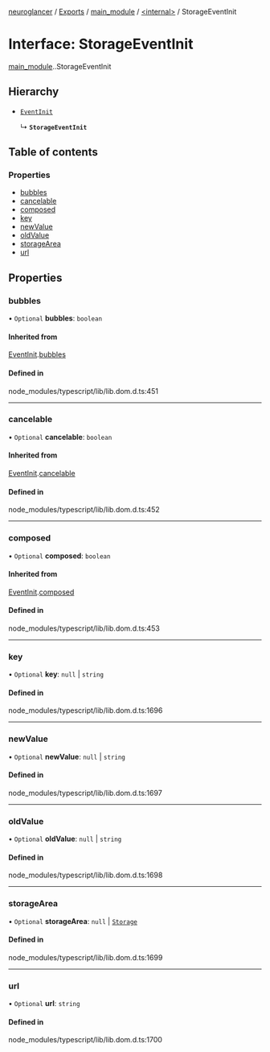 [neuroglancer](../README.md) / [Exports](../modules.md) / [main\_module](../modules/main_module.md) / [<internal\>](../modules/main_module._internal_.md) / StorageEventInit

# Interface: StorageEventInit

[main_module](../modules/main_module.md).[<internal>](../modules/main_module._internal_.md).StorageEventInit

## Hierarchy

- [`EventInit`](main_module._internal_.EventInit.md)

  ↳ **`StorageEventInit`**

## Table of contents

### Properties

- [bubbles](main_module._internal_.StorageEventInit.md#bubbles)
- [cancelable](main_module._internal_.StorageEventInit.md#cancelable)
- [composed](main_module._internal_.StorageEventInit.md#composed)
- [key](main_module._internal_.StorageEventInit.md#key)
- [newValue](main_module._internal_.StorageEventInit.md#newvalue)
- [oldValue](main_module._internal_.StorageEventInit.md#oldvalue)
- [storageArea](main_module._internal_.StorageEventInit.md#storagearea)
- [url](main_module._internal_.StorageEventInit.md#url)

## Properties

### bubbles

• `Optional` **bubbles**: `boolean`

#### Inherited from

[EventInit](main_module._internal_.EventInit.md).[bubbles](main_module._internal_.EventInit.md#bubbles)

#### Defined in

node_modules/typescript/lib/lib.dom.d.ts:451

___

### cancelable

• `Optional` **cancelable**: `boolean`

#### Inherited from

[EventInit](main_module._internal_.EventInit.md).[cancelable](main_module._internal_.EventInit.md#cancelable)

#### Defined in

node_modules/typescript/lib/lib.dom.d.ts:452

___

### composed

• `Optional` **composed**: `boolean`

#### Inherited from

[EventInit](main_module._internal_.EventInit.md).[composed](main_module._internal_.EventInit.md#composed)

#### Defined in

node_modules/typescript/lib/lib.dom.d.ts:453

___

### key

• `Optional` **key**: ``null`` \| `string`

#### Defined in

node_modules/typescript/lib/lib.dom.d.ts:1696

___

### newValue

• `Optional` **newValue**: ``null`` \| `string`

#### Defined in

node_modules/typescript/lib/lib.dom.d.ts:1697

___

### oldValue

• `Optional` **oldValue**: ``null`` \| `string`

#### Defined in

node_modules/typescript/lib/lib.dom.d.ts:1698

___

### storageArea

• `Optional` **storageArea**: ``null`` \| [`Storage`](../modules/main_module._internal_.md#storage)

#### Defined in

node_modules/typescript/lib/lib.dom.d.ts:1699

___

### url

• `Optional` **url**: `string`

#### Defined in

node_modules/typescript/lib/lib.dom.d.ts:1700
